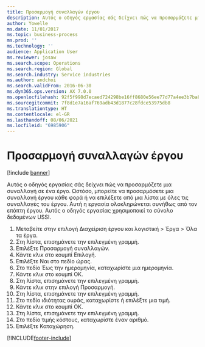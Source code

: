```yaml
---
title: Προσαρμογή συναλλαγών έργου
description: Αυτός ο οδηγός εργασίας σάς δείχνει πώς να προσαρμόζετε μια συναλλαγή σε ένα έργο.
author: Yowelle
ms.date: 11/01/2017
ms.topic: business-process
ms.prod: ''
ms.technology: ''
audience: Application User
ms.reviewer: josaw
ms.search.scope: Operations
ms.search.region: Global
ms.search.industry: Service industries
ms.author: andchoi
ms.search.validFrom: 2016-06-30
ms.dyn365.ops.version: AX 7.0.0
ms.openlocfilehash: 92f5f998d7ecaed724298be16ff8680e56ee77d77a4ee3b7ba83fa5a8a1a4787
ms.sourcegitcommit: 7f8d1e7a16af769adb43d1877c28fdce53975db8
ms.translationtype: HT
ms.contentlocale: el-GR
ms.lasthandoff: 08/06/2021
ms.locfileid: "6985906"
---
```

# <a name="adjust-project-transactions"></a>Προσαρμογή συναλλαγών έργου

[!include [banner](../../includes/banner.md)]

Αυτός ο οδηγός εργασίας σάς δείχνει πώς να προσαρμόζετε μια συναλλαγή σε ένα έργο. Ωστόσο, μπορείτε να προσαρμόσετε μια συναλλαγή έργου κάθε φορά ή να επιλέξετε από μια λίστα με όλες τις συναλλαγές του έργου. Αυτή η εργασία ολοκληρώνεται συνήθως από τον επόπτη έργου. Αυτός ο οδηγός εργασίας χρησιμοποιεί το σύνολο δεδομένων USSI.

1. Μεταβείτε στην επιλογή Διαχείριση έργου και λογιστική > Έργα > Όλα τα έργα. 
2. Στη λίστα, επισημάνετε την επιλεγμένη γραμμή. 
3. Επιλέξτε Προσαρμογή συναλλαγών. 
4. Κάντε κλικ στο κουμπί Επιλογή. 
5. Επιλέξτε Ναι στο πεδίο ώρας. 
6. Στο πεδίο Έως την ημερομηνία, καταχωρίστε μια ημερομηνία. 
7. Κάντε κλικ στο κουμπί OK. 
8. Στη λίστα, επισημάνετε την επιλεγμένη γραμμή. 
9. Κάντε κλικ στην επιλογή Προσαρμογή. 
10. Στη λίστα, επισημάνετε την επιλεγμένη γραμμή. 
11. Στο πεδίο ιδιότητας ουράς, καταχωρίστε ή επιλέξτε μια τιμή. 
12. Κάντε κλικ στο κουμπί OK. 
13. Στη λίστα, επισημάνετε την επιλεγμένη γραμμή. 
14. Στο πεδίο τιμής κόστους, καταχωρίστε έναν αριθμό. 
15. Επιλέξτε Καταχώρηση. 


[!INCLUDE[footer-include](../../includes/footer-banner.md)]